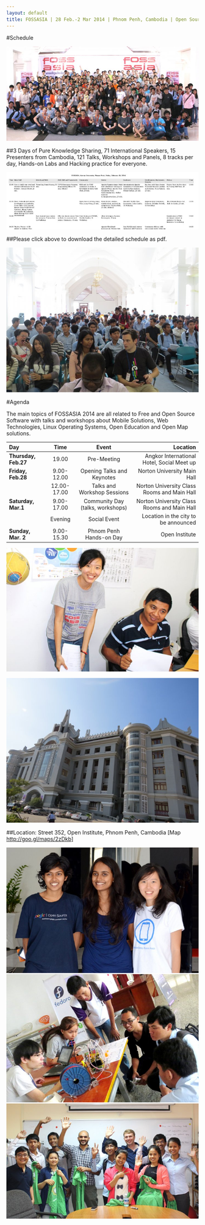 ```yaml
---
layout: default
title: FOSSASIA | 28 Feb.-2 Mar 2014 | Phnom Penh, Cambodia | Open Source Technology | Event in Asia
---
```


#Schedule

![Group FOSSASIA](images/fossasia_group1.jpg "Group FOSSASIA")

##3 Days of Pure Knowledge Sharing, 71 International Speakers, 15 Presenters from Cambodia, 121 Talks, Workshops and Panels, 8 tracks per day, Hands-on Labs and Hacking practice for everyone.

<a href="schedule.pdf" target="_blank">![FOSSASIA Schedule](images/fossasia-schedule.jpg "FOSSASIA Schedule")</a>

##Please click above to download the detailed schedule as pdf.

![Group FOSSASIA](images/fossasia_group2.jpg "Group FOSSASIA")

#Agenda

The main topics of FOSSASIA 2014 are all related to Free and Open Source Software with talks and workshops about Mobile Solutions, Web Technologies, Linux Operating Systems, Open Education and Open Map solutions.

| Day                        | Time          | Event               |Location                 |
|:---------------------------|:-------------:|:-------------------:|------------------------:|
|    **Thursday, Feb.27**    | 19.00         | Pre-Meeting         |     Angkor International Hotel, Social Meet up    |
|    **Friday, Feb.28**      | 9.00-12.00      |   Opening Talks and Keynotes  |   Norton University Main Hall     |
|                            | 12.00-17.00   | Talks and Workshop Sessions |    Norton University Class Rooms and Main Hall |
|    **Saturday, Mar.1**     | 9.00-17.00      |    Community Day (talks, workshops)  |      Norton University Class Rooms and Main Hall     |
|                            | Evening | Social Event | Location in the city to be announced |
|    **Sunday, Mar. 2**      | 9.00-15.30  |  Phnom Penh Hands-on Day  | Open Institute |

![Hong Phuc Dang](images/IMG_1250_0.jpg "Hong Phuc Dang")

![Building](images/building.jpg "Building")

##Location: Street 352, Open Institute, Phnom Penh, Cambodia [Map http://goo.gl/maps/2zDkb]

![Cambodia Group](images/cambodia_group1.jpg "Cambodia Group")
![Cambodia Group](images/cambodia_group2.jpg "Cambodia Group")
![Cambodia Group](images/cambodia_group3.jpg "Cambodia Group")
